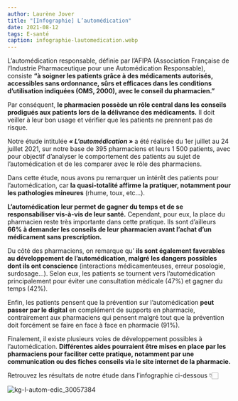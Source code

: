 ```yaml
---
author: Laurène Jover
title: "[Infographie] L’automédication"
date: 2021-08-12
tags: E-santé
caption: infographie-lautomedication.webp
---
```


L’automédication responsable, définie par l’AFIPA (Association Française de l’Industrie Pharmaceutique pour une Automédication Responsable), consiste
**“à soigner les patients grâce à des médicaments autorisés, accessibles sans ordonnance, sûrs et efficaces dans les conditions d’utilisation indiquées (OMS, 2000), avec le conseil du pharmacien.”**

Par conséquent,
**le pharmacien possède un rôle central dans les conseils prodigués aux patients lors de la délivrance des médicaments.**
Il doit veiller à leur bon usage et vérifier que les patients ne prennent pas de risque.

Notre étude intitulée
**_« L’automédication »_**
a été réalisée du 1er juillet au 24 juillet 2021, sur notre base de 395 pharmaciens et leurs 1 500 patients, avec pour objectif d’analyser le comportement des patients au sujet de l’automédication et de les comparer avec le rôle des pharmaciens.

Dans cette étude, nous avons pu remarquer un intérêt des patients pour l’automédication, car
**la quasi-totalité affirme la pratiquer, notamment pour les pathologies mineures**
(rhume, toux, etc…).

**L’automédication leur permet de gagner du temps et de se responsabiliser vis-à-vis de leur santé.**
Cependant, pour eux, la place du pharmacien reste très importante dans cette pratique. Ils sont d’ailleurs
**66% à demander les conseils de leur pharmacien avant l’achat d’un médicament sans prescription.**

Du côté des pharmaciens, on remarque qu’
**ils sont également favorables au développement de l’automédication, malgré les dangers possibles dont ils ont conscience**
(interactions médicamenteuses, erreur posologie, surdosage…). Selon eux, les patients se tournent vers l’automédication principalement pour éviter une consultation médicale (47%) et gagner du temps (42%).

Enfin, les patients pensent que la prévention sur l’automédication
**peut passer par le**
**digital**
en complément de supports en pharmacie, contrairement aux pharmaciens qui pensent malgré tout que la prévention doit forcément se faire en face à face en pharmacie (91%).

Finalement, il existe plusieurs voies de développement possibles à l’automédication.
**Différentes aides pourraient être mises en place par les pharmaciens pour faciliter cette pratique, notamment par une communication ou des fiches conseils via le site internet de la pharmacie.**

Retrouvez les résultats de notre étude dans l’infographie ci-dessous 👇🏻

![kg-l-autom-edic_30057384](/2021-08-12_infographie-lautomedication/kg-l-autom-edic_30057384.png)
